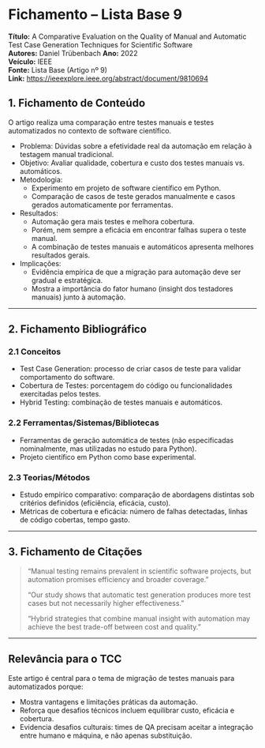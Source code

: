 # Fichamento – Lista Base 9
**Título:** A Comparative Evaluation on the Quality of Manual and Automatic Test Case Generation Techniques for Scientific Software  
**Autores:** Daniel Trübenbach 
**Ano:** 2022  
**Veículo:** IEEE  
**Fonte:** Lista Base (Artigo nº 9)  
**Link:** https://ieeexplore.ieee.org/abstract/document/9810694  


## 1. Fichamento de Conteúdo
O artigo realiza uma comparação entre testes manuais e testes automatizados no contexto de software científico.  
- Problema: Dúvidas sobre a efetividade real da automação em relação à testagem manual tradicional.  
- Objetivo: Avaliar qualidade, cobertura e custo dos testes manuais vs. automáticos.  
- Metodologia:  
  - Experimento em projeto de software científico em Python.  
  - Comparação de casos de teste gerados manualmente e casos gerados automaticamente por ferramentas.  
- Resultados:  
  - Automação gera mais testes e melhora cobertura.  
  - Porém, nem sempre a eficácia em encontrar falhas supera o teste manual.  
  - A combinação de testes manuais e automáticos apresenta melhores resultados gerais.  
- Implicações:  
  - Evidência empírica de que a migração para automação deve ser gradual e estratégica.  
  - Mostra a importância do fator humano (insight dos testadores manuais) junto à automação.  

---

## 2. Fichamento Bibliográfico

### 2.1 Conceitos
- Test Case Generation: processo de criar casos de teste para validar comportamento do software.  
- Cobertura de Testes: porcentagem do código ou funcionalidades exercitadas pelos testes.  
- Hybrid Testing: combinação de testes manuais e automáticos.  

### 2.2 Ferramentas/Sistemas/Bibliotecas
- Ferramentas de geração automática de testes (não especificadas nominalmente, mas utilizadas no estudo para Python).  
- Projeto científico em Python como base experimental.  

### 2.3 Teorias/Métodos
- Estudo empírico comparativo: comparação de abordagens distintas sob critérios definidos (eficiência, eficácia, custo).  
- Métricas de cobertura e eficácia: número de falhas detectadas, linhas de código cobertas, tempo gasto.  

---

## 3. Fichamento de Citações
> “Manual testing remains prevalent in scientific software projects, but automation promises efficiency and broader coverage.”  
>  
> “Our study shows that automatic test generation produces more test cases but not necessarily higher effectiveness.”  
>  
> “Hybrid strategies that combine manual insight with automation may achieve the best trade-off between cost and quality.”

---

## Relevância para o TCC
Este artigo é central para o tema de migração de testes manuais para automatizados porque:  
- Mostra vantagens e limitações práticas da automação.  
- Reforça que desafios técnicos incluem equilibrar custo, eficácia e cobertura.  
- Evidencia desafios culturais: times de QA precisam aceitar a integração entre humano e máquina, e não apenas substituição.  
